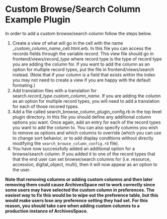 # Custom Browse/Search Column Example Plugin
In order to add a custom browse/search column follow the steps below.
1. Create a view of what will go in the cell with the name \_*custom_column_name*\_cell.html.erb. In this file you can access the records fields through the variable *record*. This view file should go in frontend/views/*record_type* where record type is the type of record type you are adding the column for. If you want to add the column as an option for multiple record types, put the file in frontend/views/search instead. (Note that if your column is a field that exists within the index you may not need to create a view if you are happy with the default formating.)
2. Add translation files with a translation for search.*record_type*.*custom_column_name*. If you are adding the column as an option for multiple record types, you will need to add a translation for each of those recored types.
3. Add a file called search_browse_column_plugin_config.rb in the top level plugin directory. In this file you should define any additional column options you want. Once again, add an entry for each of the record types you want to add the column to. You can also specify columns you wish to remove as options and which columns to override (which you can use to change sort behavior, or to add display conditions without directly modifying the `search_browse_column_config.rb` file).
4. You have now successfully added an additional option for a browse/search column. If you added it to one of the record types that that the end user can set browse/search columns for (i.e. resource, accession, digital_object, multi), then it will now appear as an option to the user.

**Note that removing columns or adding custom columns and then later removing them could cause ArchivesSpace not to work correctly since some users may have selected the custom column in preferences. The easiest way to fix this would be to wipe out the preference table, but this would make users lose any preference setting they had set. For this reason, you should take care when adding custom columns to a production instance of ArchivesSpace.**